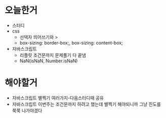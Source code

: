 # 오늘한거
* 스터디
* css
  * 선택자 띄어쓰기와 >
  * box-sizing: border-box;, box-sizing: content-box;
* 자바스크립트
  * 리플릿 조건문까지 문제풀기 다 끝냄
  * NaN(isNaN, Number.isNaN)


# 해야할거
* 자바스크립트 별찍기 여러가지-다음스터디때 공유
* 자바스크립트 이번주는 조건문까지 하려고 했는데 별찍기 해야되니까 그냥 진도를 쭉쭉 나가야겠다
